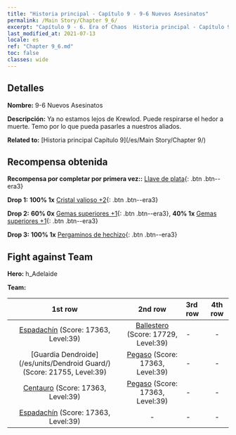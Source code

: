 ```yaml
---
title: "Historia principal - Capítulo 9 - 9-6 Nuevos Asesinatos"
permalink: /Main Story/Chapter 9_6/
excerpt: "Capítulo 9 - 6. Era of Chaos  Historia principal - Capítulo 9_6. 9-6 Nuevos Asesinatos"
last_modified_at: 2021-07-13
locale: es
ref: "Chapter 9_6.md"
toc: false
classes: wide
---
```


## Detalles

 **Nombre:** 9-6 Nuevos Asesinatos

 **Descripción:** Ya no estamos lejos de Krewlod. Puede respirarse el hedor a muerte. Temo por lo que pueda pasarles a nuestros aliados.

 **Related to:** [Historia principal Capítulo 9](/es/Main Story/Chapter 9/)

## Recompensa obtenida

 **Recompensa por completar por primera vez::** [Llave de plata](/ItemsES/con_693/){: .btn .btn--era3}

 **Drop 1:** **100% 1x** [Cristal valioso +2](/ItemsES/mat_31/){: .btn .btn--era3}

 **Drop 2:** **60% 0x** [Gemas superiores +1](/ItemsES/mat_23/){: .btn .btn--era3}, **40% 1x** [Gemas superiores +1](/ItemsES/mat_23/){: .btn .btn--era3}

 **Drop 3:** **100% 1x** [Pergaminos de hechizo](/ItemsES/con_694/){: .btn .btn--era3}


## Fight against Team
 **Hero:** h_Adelaide

 **Team:**


  | 1st row | 2nd row | 3rd row | 4th row |
  |:----:|:----:|:----|:----:|
  | [Espadachín](/es/units/Swordsman/) (Score: 17363, Level:39)  | [Ballestero](/es/units/Marksman/) (Score: 17729, Level:39)  | - | - |
  | [Guardia Dendroide](/es/units/Dendroid Guard/) (Score: 21755, Level:39)  | [Pegaso](/es/units/Pegasus/) (Score: 17363, Level:39)  | - | - |
  | [Centauro](/es/units/Centaur/) (Score: 17363, Level:39)  | [Pegaso](/es/units/Pegasus/) (Score: 17363, Level:39)  | - | - |
  | [Espadachín](/es/units/Swordsman/) (Score: 17363, Level:39)  | - | - | - |


